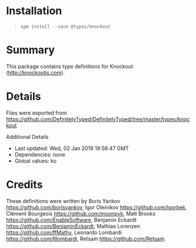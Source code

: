 # Installation
> `npm install --save @types/knockout`

# Summary
This package contains type definitions for Knockout (http://knockoutjs.com).

# Details
Files were exported from https://github.com/DefinitelyTyped/DefinitelyTyped/tree/master/types/knockout

Additional Details
 * Last updated: Wed, 02 Jan 2019 19:56:47 GMT
 * Dependencies: none
 * Global values: ko

# Credits
These definitions were written by Boris Yankov <https://github.com/borisyankov>, Igor Oleinikov <https://github.com/Igorbek>, Clément Bourgeois <https://github.com/moonpyk>, Matt Brooks <https://github.com/EnableSoftware>, Benjamin Eckardt <https://github.com/BenjaminEckardt>, Mathias Lorenzen <https://github.com/ffMathy>, Leonardo Lombardi <https://github.com/ltlombardi>, Retsam <https://github.com/Retsam>.
